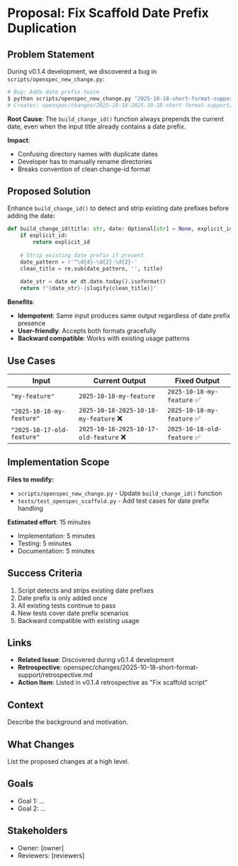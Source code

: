 # Proposal: Fix Scaffold Date Prefix Duplication

## Problem Statement

During v0.1.4 development, we discovered a bug in `scripts/openspec_new_change.py`:

```bash
# Bug: Adds date prefix twice
$ python scripts/openspec_new_change.py "2025-10-18-short-format-support"
# Creates: openspec/changes/2025-10-18-2025-10-18-short-format-support/
```

**Root Cause**: The `build_change_id()` function always prepends the current date, even when the input title already contains a date prefix.

**Impact**:
- Confusing directory names with duplicate dates
- Developer has to manually rename directories
- Breaks convention of clean change-id format

## Proposed Solution

Enhance `build_change_id()` to detect and strip existing date prefixes before adding the date:

```python
def build_change_id(title: str, date: Optional[str] = None, explicit_id: Optional[str] = None) -> str:
    if explicit_id:
        return explicit_id
    
    # Strip existing date prefix if present
    date_pattern = r'^\d{4}-\d{2}-\d{2}-'
    clean_title = re.sub(date_pattern, '', title)
    
    date_str = date or dt.date.today().isoformat()
    return f"{date_str}-{slugify(clean_title)}"
```

**Benefits**:
- **Idempotent**: Same input produces same output regardless of date prefix presence
- **User-friendly**: Accepts both formats gracefully
- **Backward compatible**: Works with existing usage patterns

## Use Cases

| Input | Current Output | Fixed Output |
|-------|---------------|--------------|
| `"my-feature"` | `2025-10-18-my-feature` | `2025-10-18-my-feature` ✅ |
| `"2025-10-18-my-feature"` | `2025-10-18-2025-10-18-my-feature` ❌ | `2025-10-18-my-feature` ✅ |
| `"2025-10-17-old-feature"` | `2025-10-18-2025-10-17-old-feature` ❌ | `2025-10-18-old-feature` ✅ |

## Implementation Scope

**Files to modify:**
- `scripts/openspec_new_change.py` - Update `build_change_id()` function
- `tests/test_openspec_scaffold.py` - Add test cases for date prefix handling

**Estimated effort**: 15 minutes
- Implementation: 5 minutes
- Testing: 5 minutes
- Documentation: 5 minutes

## Success Criteria

1. Script detects and strips existing date prefixes
2. Date prefix is only added once
3. All existing tests continue to pass
4. New tests cover date prefix scenarios
5. Backward compatible with existing usage

## Links

- **Related Issue**: Discovered during v0.1.4 development
- **Retrospective**: openspec/changes/2025-10-18-short-format-support/retrospective.md
- **Action Item**: Listed in v0.1.4 retrospective as "Fix scaffold script"

## Context

Describe the background and motivation.


## What Changes

List the proposed changes at a high level.


## Goals

- Goal 1: ...
- Goal 2: ...


## Stakeholders

- Owner: [owner]
- Reviewers: [reviewers]

